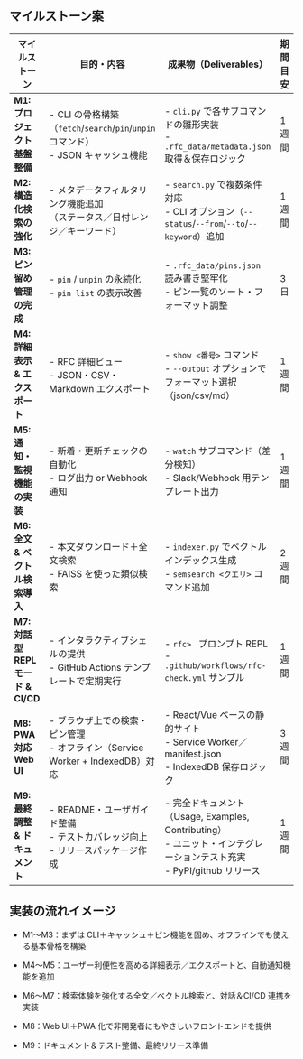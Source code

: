 ## マイルストーン案

| マイルストーン                      | 目的・内容                                                              | 成果物（Deliverables）                                                                        | 期間目安 |
| ---------------------------- | ------------------------------------------------------------------ | ---------------------------------------------------------------------------------------- | ---- |
| **M1: プロジェクト基盤整備**           | - CLI の骨格構築（`fetch`/`search`/`pin`/`unpin` コマンド）<br>- JSON キャッシュ機能 | - `cli.py` で各サブコマンドの雛形実装<br>- `.rfc_data/metadata.json` 取得＆保存ロジック                        | 1週間  |
| **M2: 構造化検索の強化**             | - メタデータフィルタリング機能追加<br> （ステータス／日付レンジ／キーワード）                         | - `search.py` で複数条件対応<br>- CLI オプション（`--status`/`--from`/`--to`/`--keyword`）追加           | 1週間  |
| **M3: ピン留め管理の完成**            | - `pin` / `unpin` の永続化<br>- `pin list` の表示改善                       | - `.rfc_data/pins.json` 読み書き堅牢化<br>- ピン一覧のソート・フォーマット調整                                   | 3日   |
| **M4: 詳細表示 & エクスポート**        | - RFC 詳細ビュー<br>- JSON・CSV・Markdown エクスポート                          | - `show <番号>` コマンド<br>- `--output` オプションでフォーマット選択（json/csv/md）                           | 1週間  |
| **M5: 通知・監視機能の実装**           | - 新着・更新チェックの自動化<br>- ログ出力 or Webhook 通知                            | - `watch` サブコマンド（差分検知）<br>- Slack/Webhook 用テンプレート出力                                      | 1週間  |
| **M6: 全文 & ベクトル検索導入**        | - 本文ダウンロード＋全文検索<br>- FAISS を使った類似検索                                | - `indexer.py` でベクトルインデックス生成<br>- `semsearch <クエリ>` コマンド追加                               | 2週間  |
| **M7: 対話型 REPL モード & CI/CD** | - インタラクティブシェルの提供<br>- GitHub Actions テンプレートで定期実行                   | - `rfc> ` プロンプト REPL<br>- `.github/workflows/rfc-check.yml` サンプル                         | 1週間  |
| **M8: PWA 対応 Web UI**        | - ブラウザ上での検索・ピン管理<br>- オフライン（Service Worker + IndexedDB）対応          | - React/Vue ベースの静的サイト<br>- Service Worker／manifest.json<br>- IndexedDB 保存ロジック            | 3週間  |
| **M9: 最終調整 & ドキュメント**        | - README・ユーザガイド整備<br>- テストカバレッジ向上<br>- リリースパッケージ作成                 | - 完全ドキュメント（Usage, Examples, Contributing）<br>- ユニット・インテグレーションテスト充実<br>- PyPI/github リリース | 1週間  |


## 実装の流れイメージ

- M1～M3：まずは CLI＋キャッシュ＋ピン機能を固め、オフラインでも使える基本骨格を構築

- M4～M5：ユーザー利便性を高める詳細表示／エクスポートと、自動通知機能を追加

- M6～M7：検索体験を強化する全文／ベクトル検索と、対話＆CI/CD 連携を実装

- M8：Web UI＋PWA 化で非開発者にもやさしいフロントエンドを提供

- M9：ドキュメント＆テスト整備、最終リリース準備



